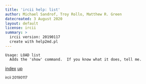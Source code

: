 ```yaml
---
title: 'ircii help: list'
author: Michael Sandrof, Troy Rollo, Matthew R. Green
datecreated: 3 August 2020
layout: default
license: ircii
summary: >
  ircii version: 20190117
  create with help2md.pl
---
```

```
Usage: LOAD list
  Adds the 'show' command.  If you know what it does, tell me.
```

[index](index.html)
[up](..)

<small> ircii 20190117 </small>
